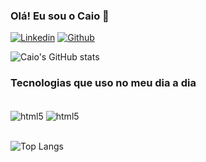 ### Olá! Eu sou o Caio 👋

[![Linkedin](https://img.shields.io/badge/LinkedIn-0077B5?style=for-the-badge&logo=linkedin&logoColor=white)](https://www.linkedin.com/in/caio-firmino-911482290/)
[![Github](https://img.shields.io/badge/GitHub-100000?style=for-the-badge&logo=github&logoColor=white)](https://www.github.com/CaioLuiz22)

![Caio's GitHub stats](https://github-readme-stats.vercel.app/api?username=CaioLuiz22&show_icons=true&theme=radical)


### Tecnologias que uso no meu dia a dia

<div style='display: inline_block'><br/>
    <img align='center' alt='html5' src='https://img.shields.io/badge/Python-14354C?style=for-the-badge&logo=python&logoColor=white'/>
    <img align='center' alt='html5' src='https://img.shields.io/badge/MySQL-00000F?style=for-the-badge&logo=mysql&logoColor=white'/>
</div><br/>

![Top Langs](https://github-readme-stats.vercel.app/api/top-langs/?username=CaioLu&layout=compact)
